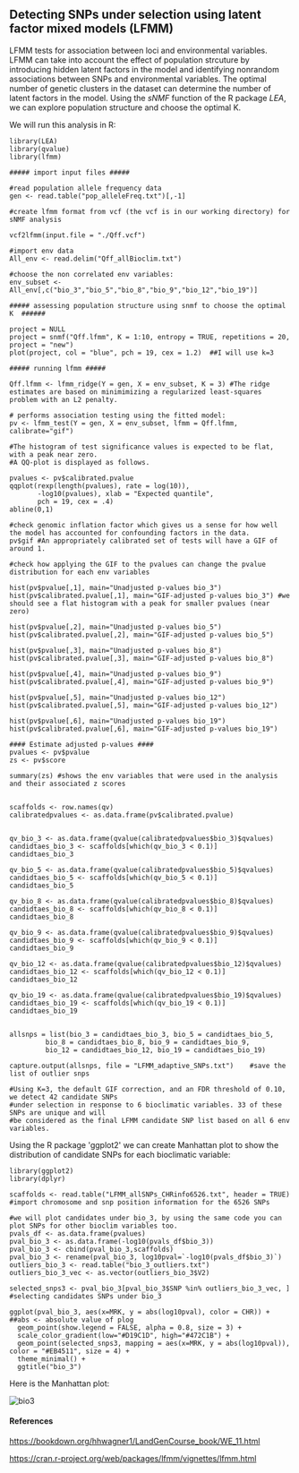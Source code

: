 ## Detecting SNPs under selection using latent factor mixed models (LFMM)


LFMM tests for association between loci and environmental variables. LFMM can take into account the effect of population strcuture by introducing hidden latent factors in the model and identifying nonrandom associations between SNPs and environmental variables.
The optimal number of genetic clusters in the dataset can determine the number of latent factors in the model. Using the _sNMF_ function of the R package _LEA_, we can explore population structure and choose the optimal K.


We will run this analysis in R:

```
library(LEA)    
library(qvalue)   
library(lfmm) 

##### import input files #####

#read population allele frequency data
gen <- read.table("pop_alleleFreq.txt")[,-1]

#create lfmm format from vcf (the vcf is in our working directory) for sNMF analysis

vcf2lfmm(input.file = "./Qff.vcf")

#import env data
All_env <- read.delim("Qff_allBioclim.txt")

#choose the non correlated env variables:
env_subset <- All_env[,c("bio_3","bio_5","bio_8","bio_9","bio_12","bio_19")]

##### assessing population structure using snmf to choose the optimal K  ######

project = NULL
project = snmf("Qff.lfmm", K = 1:10, entropy = TRUE, repetitions = 20, project = "new")
plot(project, col = "blue", pch = 19, cex = 1.2)  ##I will use k=3 

##### running lfmm #####

Qff.lfmm <- lfmm_ridge(Y = gen, X = env_subset, K = 3) #The ridge estimates are based on minimimizing a regularized least-squares problem with an L2 penalty.

# performs association testing using the fitted model:
pv <- lfmm_test(Y = gen, X = env_subset, lfmm = Qff.lfmm, calibrate="gif")

#The histogram of test significance values is expected to be flat, with a peak near zero.
#A QQ-plot is displayed as follows.

pvalues <- pv$calibrated.pvalue 
qqplot(rexp(length(pvalues), rate = log(10)),
       -log10(pvalues), xlab = "Expected quantile",
       pch = 19, cex = .4)
abline(0,1)

#check genomic inflation factor which gives us a sense for how well the model has accounted for confounding factors in the data.
pv$gif #An appropriately calibrated set of tests will have a GIF of around 1.

#check how applying the GIF to the pvalues can change the pvalue distribution for each env variables

hist(pv$pvalue[,1], main="Unadjusted p-values bio_3")        
hist(pv$calibrated.pvalue[,1], main="GIF-adjusted p-values bio_3") #we should see a flat histogram with a peak for smaller pvalues (near zero)
                                                                   
hist(pv$pvalue[,2], main="Unadjusted p-values bio_5")        
hist(pv$calibrated.pvalue[,2], main="GIF-adjusted p-values bio_5") 

hist(pv$pvalue[,3], main="Unadjusted p-values bio_8")        
hist(pv$calibrated.pvalue[,3], main="GIF-adjusted p-values bio_8") 

hist(pv$pvalue[,4], main="Unadjusted p-values bio_9")        
hist(pv$calibrated.pvalue[,4], main="GIF-adjusted p-values bio_9") 

hist(pv$pvalue[,5], main="Unadjusted p-values bio_12")        
hist(pv$calibrated.pvalue[,5], main="GIF-adjusted p-values bio_12") 

hist(pv$pvalue[,6], main="Unadjusted p-values bio_19")        
hist(pv$calibrated.pvalue[,6], main="GIF-adjusted p-values bio_19") 

#### Estimate adjusted p-values ####
pvalues <- pv$pvalue 
zs <- pv$score  

summary(zs) #shows the env variables that were used in the analysis and their associated z scores


scaffolds <- row.names(qv)
calibratedpvalues <- as.data.frame(pv$calibrated.pvalue)


qv_bio_3 <- as.data.frame(qvalue(calibratedpvalues$bio_3)$qvalues)
candidtaes_bio_3 <- scaffolds[which(qv_bio_3 < 0.1)]
candidtaes_bio_3

qv_bio_5 <- as.data.frame(qvalue(calibratedpvalues$bio_5)$qvalues)
candidtaes_bio_5 <- scaffolds[which(qv_bio_5 < 0.1)]
candidtaes_bio_5

qv_bio_8 <- as.data.frame(qvalue(calibratedpvalues$bio_8)$qvalues)
candidtaes_bio_8 <- scaffolds[which(qv_bio_8 < 0.1)]
candidtaes_bio_8

qv_bio_9 <- as.data.frame(qvalue(calibratedpvalues$bio_9)$qvalues)
candidtaes_bio_9 <- scaffolds[which(qv_bio_9 < 0.1)]
candidtaes_bio_9

qv_bio_12 <- as.data.frame(qvalue(calibratedpvalues$bio_12)$qvalues)
candidtaes_bio_12 <- scaffolds[which(qv_bio_12 < 0.1)]
candidtaes_bio_12

qv_bio_19 <- as.data.frame(qvalue(calibratedpvalues$bio_19)$qvalues)
candidtaes_bio_19 <- scaffolds[which(qv_bio_19 < 0.1)]
candidtaes_bio_19


allsnps = list(bio_3 = candidtaes_bio_3, bio_5 = candidtaes_bio_5, 
         bio_8 = candidtaes_bio_8, bio_9 = candidtaes_bio_9, 
         bio_12 = candidtaes_bio_12, bio_19 = candidtaes_bio_19)

capture.output(allsnps, file = "LFMM_adaptive_SNPs.txt")    #save the list of outlier snps

#Using K=3, the default GIF correction, and an FDR threshold of 0.10, we detect 42 candidate SNPs 
#under selection in response to 6 bioclimatic variables. 33 of these SNPs are unique and will
#be considered as the final LFMM candidate SNP list based on all 6 env variables.
```

Using the R package 'ggplot2' we can create Manhattan plot to show the distribution of candidate SNPs for each bioclimatic variable:

```
library(ggplot2)
library(dplyr)

scaffolds <- read.table("LFMM_allSNPs_CHRinfo6526.txt", header = TRUE) #import chromosome and snp position information for the 6526 SNPs

#we will plot candidates under bio_3, by using the same code you can plot SNPs for other bioclim variables too.
pvals_df <- as.data.frame(pvalues)
pval_bio_3 <- as.data.frame(-log10(pvals_df$bio_3))
pval_bio_3 <- cbind(pval_bio_3,scaffolds)
pval_bio_3 <- rename(pval_bio_3, log10pval=`-log10(pvals_df$bio_3)`)
outliers_bio_3 <- read.table("bio_3_outliers.txt")
outliers_bio_3_vec <- as.vector(outliers_bio_3$V2)

selected_snps3 <- pval_bio_3[pval_bio_3$SNP %in% outliers_bio_3_vec, ] #selecting candidates SNPs under bio_3

ggplot(pval_bio_3, aes(x=MRK, y = abs(log10pval), color = CHR)) + ##abs <- absolute value of plog
  geom_point(show.legend = FALSE, alpha = 0.8, size = 3) +
  scale_color_gradient(low="#D19C1D", high="#472C1B") +
  geom_point(selected_snps3, mapping = aes(x=MRK, y = abs(log10pval)), color = "#EB4511", size = 4) +
  theme_minimal() +
  ggtitle("bio_3")
```

Here is the Manhattan plot:

![bio3](https://user-images.githubusercontent.com/13001264/186780672-7fd7fee2-4d11-4f98-8dd7-fa5db4bef68e.png)



#### References
https://bookdown.org/hhwagner1/LandGenCourse_book/WE_11.html

https://cran.r-project.org/web/packages/lfmm/vignettes/lfmm.html




